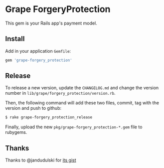 # Grape ForgeryProtection

This gem is your Rails app's payment model.

## Install

Add in your application `Gemfile`:

```rb
gem 'grape-forgery_protection'
```

## Release

To release a new version, update the `CHANGELOG.md` and change the version
number in `lib/grape/forgery_protection/version.rb`.

Then, the following command will add these two files, commit, tag with the
version and push to github:

```sh
$ rake grape-forgery_protection_release
```

Finally, upload the new `pkg/grape-forgery_protection-*.gem` file to rubygems.

## Thanks

Thanks to @jandudulski for [its gist](https://gist.github.com/jandudulski/f3799ca67b7b08ded0c6)
